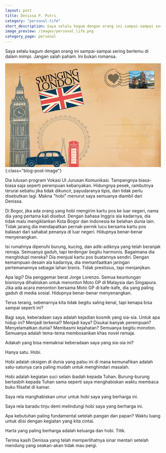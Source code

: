 ```yaml
---
layout: post
title: Denissa P. Putri
category: "personal-life"
short_description: Saya selalu kagum dengan orang ini sampai-sampai sering bertemu di dalam mimpi. Jangan salah paham. Ini bukan romansa.
image_preview: /images/personal_life.png
category_page: personal
---
```


Saya selalu kagum dengan orang ini sampai-sampai sering bertemu di dalam mimpi.
Jangan salah paham. Ini bukan romansa.

![respect!](/images/denissa.jpg){:class="blog-post-image"}

Dia lulusan program Vokasi UI Jurusan Komunikasi. Tampangnya biasa-biasa saja
seperti perempuan kebanyakan. Hidungnya pesek, rambutnya terurai sebahu jika
tidak dikuncir, payudaranya tipis, dan tidak perlu disebutkan lagi. Makna
"hobi" menurut saya semuanya diambil dari Denissa.

Di Bogor, jika ada orang yang hobi mengirim kartu pos ke luar negeri, nama dia
yang pertama kali disebut. Dengan bahasa Inggris ala kadarnya, dia tidak malu
mengiklankan Kota Bogor dan Indonesia ke belahan dunia lain. Tidak jarang dia
mendapatkan pernak-pernik lucu bersama kartu pos balasan dari sahabat
penanya di luar negeri. Hidupnya benar-benar menyenangkan.

Isi rumahnya dipenuhi burung, kucing, dan adik-adiknya yang telah beranjak
remaja. Semuanya gaduh, tapi terdengar begitu harmonis. Bagaimana dia
menghidupi mereka? Dia menjual kartu pos buatannya sendiri. Dengan kemampuan
desain ala kadarnya, dia memanfaatkan jaringan pertemanannya sebagai lahan
bisnis. Tidak prestisius, tapi menjanjikan.

Apa lagi? Dia penggemar berat Jorge Lorenzo. Semua keuntungan bisnisnya
dihabiskan untuk menonton Moto GP di Malaysia dan Singapura.
Jika ada acara menonton bersama Moto GP di kafe-kafe, dia yang paling
gaduh di media sosial. Hidupnya benar-benar menyenangkan.

Terus terang, sebenarnya kita tidak begitu saling kenal, tapi kenapa bisa
sampai seperti ini?

Bagi saya, keberadaan saya adalah kejadian kosmik yang sia-sia. Untuk apa
hidup ini? Menjadi terkenal? Menjadi kaya? Disukai banyak perempuan?
Menyelamatkan dunia? Membasmi kejahatan? Semuanya begitu monoton.
Semuanya adalah tema-tema membosankan khas novel remaja.

Adakah yang bisa memaknai keberadaan saya yang sia-sia ini?

Hanya satu. Hobi.

Hobi adalah oksigen di dunia yang palsu ini di mana kemunafikan adalah
satu-satunya cara paling mudah untuk menghindari masalah.

Hobi adalah kegiatan suci selain ibadah kepada Tuhan. Burung-burung
bertasbih kepada Tuhan sama seperti saya menghabiskan waktu membaca
buku filsafat di kamar.

Saya rela manghabiskan umur untuk hobi saya yang berharga ini.

Saya rela baradu tinju demi melindungi hobi saya yang berharga ini.

Apa kebutuhan paling fundamental setelah pangan dan papan? Waktu luang
untuk diisi dengan kegiatan yang kita cintai.

Harta yang paling berharga adalah keluarga dan hobi. Titik.

Terima kasih Denissa yang telah memperlihatnya sinar mentari setelah mendung
yang seakan-akan tidak mau pergi.
